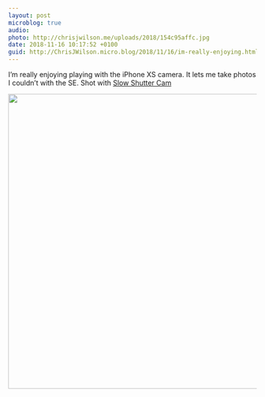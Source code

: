 ```yaml
---
layout: post
microblog: true
audio: 
photo: http://chrisjwilson.me/uploads/2018/154c95affc.jpg
date: 2018-11-16 10:17:52 +0100
guid: http://ChrisJWilson.micro.blog/2018/11/16/im-really-enjoying.html
---
```

I’m really enjoying playing with the iPhone XS camera. It lets me take photos I couldn’t with the SE. Shot with [Slow Shutter Cam](https://itunes.apple.com/us/app/id357404131?at=10lu9G&ct=IPG) 

<img src="http://chrisjwilson.me/uploads/2018/154c95affc.jpg" width="600" height="599" />
